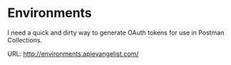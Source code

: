 # Environments
I need a quick and dirty way to generate OAuth tokens for use in Postman Collections.

URL: http://environments.apievangelist.com/
